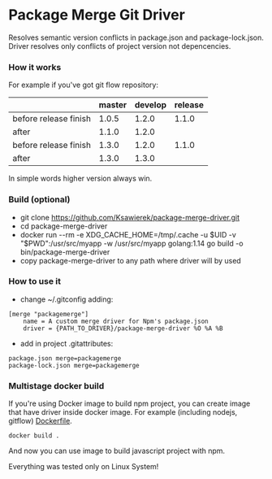 # Package Merge Git Driver
Resolves semantic version conflicts in package.json and package-lock.json. Driver resolves only conflicts of project version not depencencies.

### How it works
For example if you've got git flow repository:

|                       | master | develop | release |
| ---                   | ---    | ---     | ---     |
| before release finish | 1.0.5  | 1.2.0   |  1.1.0  |
| after                 | 1.1.0  | 1.2.0   |         |
| before release finish | 1.3.0  | 1.2.0   |  1.1.0  |
| after                 | 1.3.0  | 1.3.0   |         |

In simple words higher version always win.

### Build (optional)
* git clone https://github.com/Ksawierek/package-merge-driver.git
* cd package-merge-driver
* docker run --rm -e XDG_CACHE_HOME=/tmp/.cache -u $UID -v "$PWD":/usr/src/myapp -w /usr/src/myapp golang:1.14 go build -o bin/package-merge-driver
* copy package-merge-driver to any path where driver will by used

### How to use it
* change ~/.gitconfig adding:
```
[merge "packagemerge"]
    name = A custom merge driver for Npm's package.json
    driver = {PATH_TO_DRIVER}/package-merge-driver %O %A %B
```

* add in project .gitattributes:
```
package.json merge=packagemerge
package-lock.json merge=packagemerge
```

### Multistage docker build
If you're using Docker image to build npm project, you can create image that have driver inside docker image.
For example (including nodejs, gitflow) [Dockerfile](Dockerfile).

```
docker build .
```

And now you can use image to build javascript project with npm.

Everything was tested only on Linux System!
